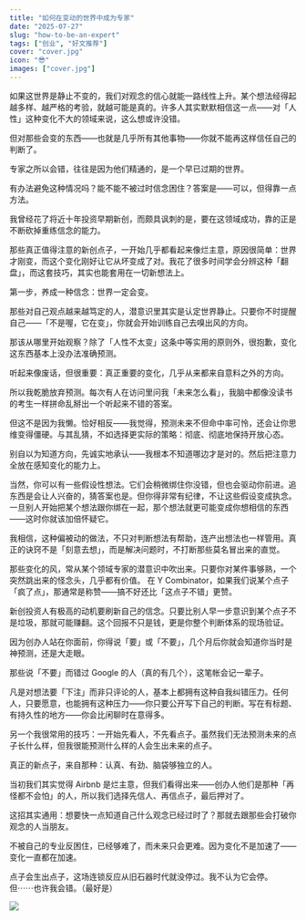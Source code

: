 ```yaml
---
title: "如何在变动的世界中成为专家"
date: "2025-07-27"
slug: "how-to-be-an-expert"
tags: ["创业", "好文推荐"]
cover: "cover.jpg"
icon: "😎"
images: ["cover.jpg"]
---
```

如果这世界是静止不变的，我们对观念的信心就能一路线性上升。某个想法经得起越多样、越严格的考验，就越可能是真的。许多人其实默默相信这一点——对「人性」这种变化不大的领域来说，这么想或许没错。



但对那些会变的东西——也就是几乎所有其他事物——你就不能再这样信任自己的判断了。



专家之所以会错，往往是因为他们精通的，是一个早已过期的世界。



有办法避免这种情况吗？能不能不被过时信念困住？答案是——可以，但得靠一点方法。



我曾经花了将近十年投资早期新创，而颇具讽刺的是，要在这领域成功，靠的正是不断砍掉重练信念的能力。



那些真正值得注意的新创点子，一开始几乎都看起来像烂主意，原因很简单：世界才刚变，而这个变化刚好让它从坏变成了对。我花了很多时间学会分辨这种「翻盘」，而这套技巧，其实也能套用在一切新想法上。



第一步，养成一种信念：世界一定会变。



那些对自己观点越来越笃定的人，潜意识里其实是认定世界静止。只要你不时提醒自己——「不是喔，它在变」，你就会开始训练自己去嗅出风的方向。



那该从哪里开始观察？除了「人性不太变」这条中等实用的原则外，很抱歉，变化这东西基本上没办法准确预测。



听起来像废话，但很重要：真正重要的变化，几乎从来都来自意料之外的方向。



所以我乾脆放弃预测。每次有人在访问里问我「未来怎么看」，我脑中都像没读书的考生一样拼命乱掰出一个听起来不错的答案。



但这不是因为我懒。恰好相反——我觉得，预测未来不但命中率可怜，还会让你思维变得僵硬。与其乱猜，不如选择更实际的策略：彻底、彻底地保持开放心态。



别自以为知道方向，先诚实地承认——我根本不知道哪边才是对的。然后把注意力全放在感知变化的能力上。



当然，你可以有一些假设性想法。它们会稍微绑住你没错，但也会驱动你前进。追东西是会让人兴奋的，猜答案也是。但你得非常有纪律，不让这些假设变成执念。
一旦别人开始把某个想法跟你绑在一起，那个想法就更可能变成你想相信的东西——这时你就该加倍怀疑它。



我相信，这种偏被动的做法，不只对判断想法有帮助，连产出想法也一样管用。真正的诀窍不是「刻意去想」，而是解决问题时，不打断那些莫名冒出来的直觉。



那些变化的风，常从某个领域专家的潜意识中吹出来。只要你对某件事够熟，一个突然跳出来的怪念头，几乎都有价值。
在 Y Combinator，如果我们说某个点子「疯了点」，那通常是称赞——搞不好还比「这点子不错」更赞。



新创投资人有极高的动机要刷新自己的信念。只要比别人早一步意识到某个点子不是垃圾，那就可能赚翻。这个回报不只是钱，更是你整个判断体系的现场验证。



因为创办人站在你面前，你得说「要」或「不要」，几个月后你就会知道你当时是神预测，还是大走眼。



那些说「不要」而错过 Google 的人（真的有几个），这笔帐会记一辈子。



凡是对想法要「下注」而非只评论的人，基本上都拥有这种自我纠错压力。任何人，只要愿意，也能拥有这种压力——你只要公开写下自己的判断。写在有标题、有持久性的地方——你会比闲聊时在意得多。



另一个我很常用的技巧：一开始先看人，不先看点子。虽然我们无法预测未来的点子长什么样，但我很能预测什么样的人会生出未来的点子。



真正的新点子，来自那种：认真、有劲、脑袋够独立的人。



当初我们其实觉得 Airbnb 是烂主意，但我们看得出来——创办人他们是那种「再怪都不会怕」的人，所以我们选择先信人、再信点子，最后押对了。



这招其实通用：想要快一点知道自己什么观念已经过时了？那就去跟那些会打破你观念的人当朋友。



不被自己的专业反困住，已经够难了，而未来只会更难。因为变化不是加速了——变化一直都在加速。



点子会生出点子，这场连锁反应从旧石器时代就没停过。我不认为它会停。
但⋯⋯也许我会错。（最好是）




![](https://prod-files-secure.s3.us-west-2.amazonaws.com/112d0858-5090-4d34-a606-b75eb8d65fd2/46476355-9cf3-4e99-9b7a-3531bc426380/1000202064.png?X-Amz-Algorithm=AWS4-HMAC-SHA256&X-Amz-Content-Sha256=UNSIGNED-PAYLOAD&X-Amz-Credential=ASIAZI2LB466ZPCEYFJH%2F20250920%2Fus-west-2%2Fs3%2Faws4_request&X-Amz-Date=20250920T190822Z&X-Amz-Expires=3600&X-Amz-Security-Token=IQoJb3JpZ2luX2VjEHoaCXVzLXdlc3QtMiJHMEUCIBJ3Zq52aopUf4VqWUvgSIqtkBYMXfla%2B112m9%2Ff%2BSObAiEAwFV37LMTIVAW%2Bhk23FPL%2FoAzxKGdL2Mn%2FRjpDsx7ydMqiAQI8%2F%2F%2F%2F%2F%2F%2F%2F%2F%2F%2FARAAGgw2Mzc0MjMxODM4MDUiDPGvpyw6ppcBPOciMyrcA4xkf0J5NWYzb5ZxrodMC19cmpi0%2Bj7mbtCSylbtQy2IPAxL3VgDixDcIFK0%2F%2F7%2FIiGKEfvTSb2fV1ImyRCX8GL7HfhbgyvaKktv4ZBwKQYX8%2BOmdEs4UntAEujWbMKW10C2Vl%2BzU%2FZi2VXqiWoQHgp1pbXJ6%2FA5CSO20x7oHsVY0AKavvOGOaS%2F0ttlheLq%2BzSX4h1s4%2FrcBUwmPBzgSgh9K6YFnv700msICWv%2Fii%2BeV3h8ET6%2Fb1i%2B8qNgV3VM2vbRrx9nf3DYRYmxtTrhP%2F7KOEvs5mtjKJ5J%2Fslz4x2KTk%2FuHUybmnEi8DGoMKi%2FODYJvDP8eZdfpARgiJ4kgiBWSo8uX855FkcnBvcn39l0LlQYGIiYSIAPIBINGlKfg6udVRanlxCfzIcrr6I5QDlcHoVL6cUwrsnScP9AHu8B78YMJdrlg0zFsliX0XUVhUFd0hrdLl%2FiscmPfiT5rHt1WTK6Sul8wWw%2B7JFkfmSwKdNymyK6zmKVYUpeWnGM%2FJ9hIMRu3uGPYzg7Qs2ZlBeCqaq7dPt5wYShburxlrR1d4eNPE%2BcWlC%2B0LlR4H2ejmPWiGG9y0hhm%2FoUAAfOfb7gCYWQbmHGW5HMUv%2FhD6xayy%2F%2FrF%2BLYiTXKVEUMLXcu8YGOqUBcOJOYEwaPlXmGaVA1EgxQIj4oLSqRhxRszanmCiWfDj%2BE3V04TnO3ZOmZWcY1Kl0uAHXyw1iJKneqL3NYxBSwIYCW5AZwQoOdoQCN7DqmVbB1CNmwsxEd7TADglUorNi0f1cWoFnp16RL%2BB1TvnlV0Ulrmpmq7S1M7mntMCrkDMZhH38uPIWghBVN2vWpHMlcZ%2FGuRnb1yqi6CAmk0%2FKZ%2FS8j43d&X-Amz-Signature=cf0dd65ae580d0ec33f949ab82f180519a385cd97e9d25eac59172b7d14fca8a&X-Amz-SignedHeaders=host&x-amz-checksum-mode=ENABLED&x-id=GetObject)


